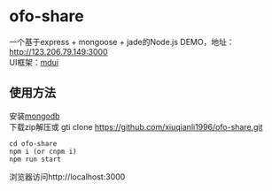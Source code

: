 # ofo-share
一个基于express + mongoose + jade的Node.js DEMO，地址：http://123.206.79.149:3000<br>
UI框架：[mdui](http://www.mdui.org)

## 使用方法
安装[mongodb](https://www.mongodb.com/)<br>
下载zip解压或 gti clone https://github.com/xiuqianli1996/ofo-share.git<br>
```
cd ofo-share
npm i (or cnpm i)
npm run start
```
浏览器访问http://localhost:3000
